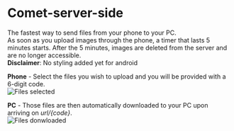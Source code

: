 ﻿# Comet-server-side
The fastest way to send files from your phone to your PC.  
As soon as you upload images through the phone, a timer that lasts 5 minutes starts. After the 5 minutes, images are deleted from the server and are no longer accessible.  
**Disclaimer**: No styling added yet for android  


**Phone** - Select the files you wish to upload and you will be provided with a 6-digit code.  
![Files selected](https://cdn.discordapp.com/attachments/769282603651956749/863796221679239188/unknown.png)  

**PC** - Those files are then automatically downloaded to your PC upon arriving on *url/{code}*.  
![Files donwloaded](https://cdn.discordapp.com/attachments/707574253116981274/864842068157267998/unknown.png)  
